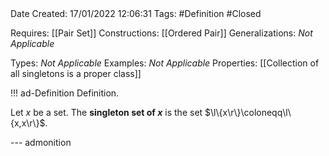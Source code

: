 <br />
<br />

Date Created: 17/01/2022 12:06:31
Tags: #Definition #Closed 

Requires: [[Pair Set]]
Constructions: [[Ordered Pair]]
Generalizations: _Not Applicable_

Types: _Not Applicable_
Examples: _Not Applicable_ 
Properties: [[Collection of all singletons is a proper class]]

!!! ad-Definition Definition.

Let $x$ be a set. The **singleton set of $x$** is the set $\l\{x\r\}\coloneqq\l\{x,x\r\}$.

--- admonition
